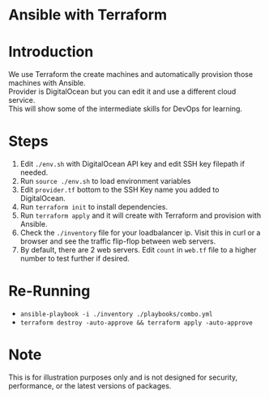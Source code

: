 Ansible with Terraform
======================

# Introduction
We use Terraform the create machines and automatically provision those machines with Ansible.  
Provider is DigitalOcean but you can edit it and use a different cloud service.  
This will show some of the intermediate skills for DevOps for learning.

# Steps
1. Edit `./env.sh` with DigitalOcean API key and edit SSH key filepath if needed.
2. Run `source ./env.sh` to load environment variables
3. Edit `provider.tf` bottom to the SSH Key name you added to DigitalOcean.
4. Run `terraform init` to install dependencies.
5. Run `terraform apply` and it will create with Terraform and provision with Ansible.
6. Check the `./inventory` file for your loadbalancer ip. Visit this in curl or a browser and see the traffic flip-flop between web servers.
7. By default, there are 2 web servers. Edit `count` in `web.tf` file to a higher number to test further if desired.

# Re-Running
- `ansible-playbook -i ./inventory ./playbooks/combo.yml`
- `terraform destroy -auto-approve && terraform apply -auto-approve`

# Note
This is for illustration purposes only and is not designed for security, performance, or the latest versions of packages.  
